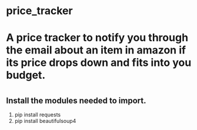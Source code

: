 # price_tracker

<h1><b>A price tracker to notify you through the email about an item in amazon if its price drops down and fits into you budget.</b><h1>

## Install the modules needed to import.
 1. pip install requests
 2. pip install beautifulsoup4
